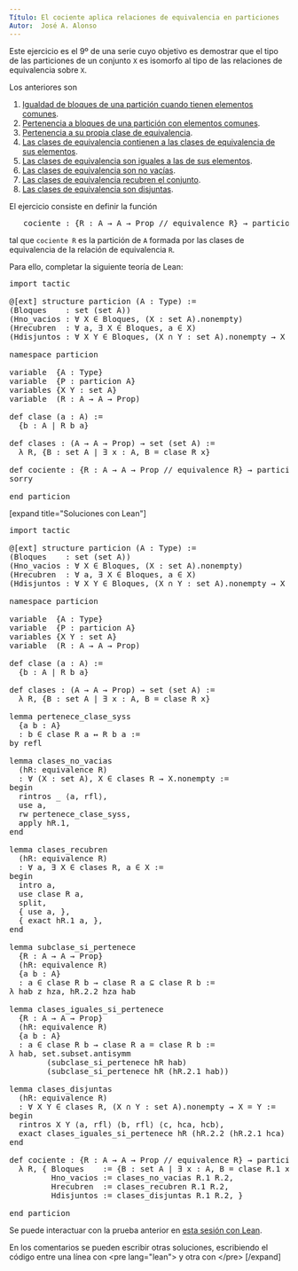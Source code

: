 ```yaml
---
Título: El cociente aplica relaciones de equivalencia en particiones
Autor:  José A. Alonso
---
```


Este ejercicio es el 9º de una serie cuyo objetivo es demostrar que el tipo de las particiones de un conjunto `X` es isomorfo al tipo de las relaciones de equivalencia sobre `X`.

Los anteriores son
1. [Igualdad de bloques de una partición cuando tienen elementos comunes](https://bit.ly/2YfsvBZ).
2. [Pertenencia a bloques de una partición con elementos comunes](https://bit.ly/3l2onxZ).
3. [Pertenencia a su propia clase de equivalencia](https://bit.ly/3FlVKUy).
4. [Las clases de equivalencia contienen a las clases de equivalencia de sus elementos](https://bit.ly/3uwL1Sd).
5. [Las clases de equivalencia son iguales a las de sus elementos](https://bit.ly/2Y7FJjO).
6. [Las clases de equivalencia son no vacías](https://bit.ly/39YHuCv).
7. [Las clases de equivalencia recubren el conjunto](https://bit.ly/3a1wmFc).
8. [Las clases de equivalencia son disjuntas](https://bit.ly/3FfAX54).

El ejercicio consiste en definir la función
<pre lang="lean">
   cociente : {R : A → A → Prop // equivalence R} → particion A
</pre>
tal que `cociente R` es la partición de `A` formada por las clases de equivalencia de la relación de equivalencia `R`.


Para ello, completar la siguiente teoría de Lean:

<pre lang="lean">
import tactic

@[ext] structure particion (A : Type) :=
(Bloques    : set (set A))
(Hno_vacios : ∀ X ∈ Bloques, (X : set A).nonempty)
(Hrecubren  : ∀ a, ∃ X ∈ Bloques, a ∈ X)
(Hdisjuntos : ∀ X Y ∈ Bloques, (X ∩ Y : set A).nonempty → X = Y)

namespace particion

variable  {A : Type}
variable  {P : particion A}
variables {X Y : set A}
variable  (R : A → A → Prop)

def clase (a : A) :=
  {b : A | R b a}

def clases : (A → A → Prop) → set (set A) :=
  λ R, {B : set A | ∃ x : A, B = clase R x}

def cociente : {R : A → A → Prop // equivalence R} → particion A :=
sorry

end particion
</pre>

[expand title="Soluciones con Lean"]

<pre lang="lean">
import tactic

@[ext] structure particion (A : Type) :=
(Bloques    : set (set A))
(Hno_vacios : ∀ X ∈ Bloques, (X : set A).nonempty)
(Hrecubren  : ∀ a, ∃ X ∈ Bloques, a ∈ X)
(Hdisjuntos : ∀ X Y ∈ Bloques, (X ∩ Y : set A).nonempty → X = Y)

namespace particion

variable  {A : Type}
variable  {P : particion A}
variables {X Y : set A}
variable  (R : A → A → Prop)

def clase (a : A) :=
  {b : A | R b a}

def clases : (A → A → Prop) → set (set A) :=
  λ R, {B : set A | ∃ x : A, B = clase R x}

lemma pertenece_clase_syss
  {a b : A}
  : b ∈ clase R a ↔ R b a :=
by refl

lemma clases_no_vacias
  (hR: equivalence R)
  : ∀ (X : set A), X ∈ clases R → X.nonempty :=
begin
  rintros _ ⟨a, rfl⟩,
  use a,
  rw pertenece_clase_syss,
  apply hR.1,
end

lemma clases_recubren
  (hR: equivalence R)
  : ∀ a, ∃ X ∈ clases R, a ∈ X :=
begin
  intro a,
  use clase R a,
  split,
  { use a, },
  { exact hR.1 a, },
end

lemma subclase_si_pertenece
  {R : A → A → Prop}
  (hR: equivalence R)
  {a b : A}
  : a ∈ clase R b → clase R a ⊆ clase R b :=
λ hab z hza, hR.2.2 hza hab

lemma clases_iguales_si_pertenece
  {R : A → A → Prop}
  (hR: equivalence R)
  {a b : A}
  : a ∈ clase R b → clase R a = clase R b :=
λ hab, set.subset.antisymm
        (subclase_si_pertenece hR hab)
        (subclase_si_pertenece hR (hR.2.1 hab))

lemma clases_disjuntas
  (hR: equivalence R)
  : ∀ X Y ∈ clases R, (X ∩ Y : set A).nonempty → X = Y :=
begin
  rintros X Y ⟨a, rfl⟩ ⟨b, rfl⟩ ⟨c, hca, hcb⟩,
  exact clases_iguales_si_pertenece hR (hR.2.2 (hR.2.1 hca) hcb),
end

def cociente : {R : A → A → Prop // equivalence R} → particion A :=
  λ R, { Bloques    := {B : set A | ∃ x : A, B = clase R.1 x},
         Hno_vacios := clases_no_vacias R.1 R.2,
         Hrecubren  := clases_recubren R.1 R.2,
         Hdisjuntos := clases_disjuntas R.1 R.2, }

end particion
</pre>

Se puede interactuar con la prueba anterior en <a href="https://leanprover-community.github.io/lean-web-editor/#url=https://raw.githubusercontent.com/jaalonso/Calculemus/main/src/El_cociente_aplica_relaciones_de_equivalencia_en_particiones.lean" rel="noopener noreferrer" target="_blank">esta sesión con Lean</a>.

En los comentarios se pueden escribir otras soluciones, escribiendo el código entre una línea con &#60;pre lang=&quot;lean&quot;&#62; y otra con &#60;/pre&#62;
[/expand]
